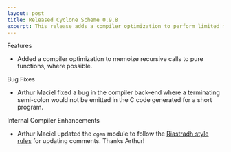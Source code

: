 ```yaml
---
layout: post
title: Released Cyclone Scheme 0.9.8
excerpt: This release adds a compiler optimization to perform limited memoization of pure functions. 
---
```


Features

- Added a compiler optimization to memoize recursive calls to pure functions, where possible.

Bug Fixes

- Arthur Maciel fixed a bug in the compiler back-end where a terminating semi-colon would not be emitted in the C code generated for a short program.

Internal Compiler Enhancements

- Arthur Maciel updated the `cgen` module to follow the [Riastradh style rules](https://mumble.net/~campbell/scheme/style.txt) for updating comments. Thanks Arthur!
